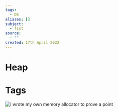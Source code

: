 ```yaml
---
tags:
  - DS
aliases: []
subject:
  - fsst
source:
  - ""
created: 17th April 2022
---
```


# Heap

# Tags

![i wrote my own memory allocator to prove a point](https://www.youtube.com/watch?v=CulF4YQt6zA)